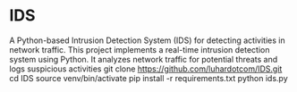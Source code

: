 # IDS
A Python-based Intrusion Detection System (IDS) for detecting activities in network traffic.
This project implements a real-time intrusion detection system using Python. It analyzes network traffic for potential threats and logs suspicious activities
git clone https://github.com/luhardotcom/IDS.git
cd IDS
source venv/bin/activate
pip install -r requirements.txt
python ids.py


